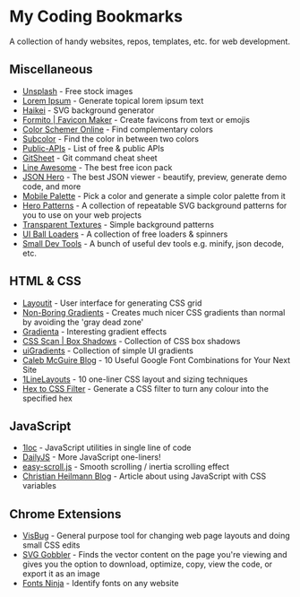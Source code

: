 # My Coding Bookmarks

A collection of handy websites, repos, templates, etc. for web development.

## Miscellaneous

- [Unsplash](https://unsplash.com/) - Free stock images
- [Lorem Ipsum](https://www.boom-online.co.uk/lorem-ipsum/) - Generate topical lorem ipsum text
- [Haikei](https://haikei.app/) - SVG background generator
- [Formito | Favicon Maker](https://formito.com/tools/favicon) - Create favicons from text or emojis
- [Color Schemer Online](http://hnl.name/color-schemer-online/) - Find complementary colors
- [Subcolor](https://subcolor.github.io/) - Find the color in between two colors
- [Public-APIs](https://public-apis.io/) - List of free & public APIs
- [GitSheet](https://gitsheet.wtf/) - Git command cheat sheet
- [Line Awesome](https://icons8.com/line-awesome) - The best free icon pack
- [JSON Hero](https://jsonhero.io/) - The best JSON viewer - beautify, preview, generate demo code, and more
- [Mobile Palette](https://mobilepalette.colorion.co/) - Pick a color and generate a simple color palette from it
- [Hero Patterns](https://www.heropatterns.com/) - A collection of repeatable SVG background patterns for you to use on your web projects
- [Transparent Textures](https://www.transparenttextures.com/) - Simple background patterns
- [UI Ball Loaders](https://uiball.com/loaders/) - A collection of free loaders & spinners
- [Small Dev Tools](https://smalldev.tools/) - A bunch of useful dev tools e.g. minify, json decode, etc.

## HTML & CSS

- [Layoutit](https://grid.layoutit.com/) - User interface for generating CSS grid
- [Non-Boring Gradients](https://non-boring-gradients.netlify.app/) - Creates much nicer CSS gradients than normal by avoiding the 'gray dead zone'
- [Gradienta](https://gradienta.io/) - Interesting gradient effects
- [CSS Scan | Box Shadows](https://getcssscan.com/css-box-shadow-examples) - Collection of CSS box shadows
- [uiGradients](https://uigradients.com/#Aqualicious) - Collection of simple UI gradients
- [Caleb McGuire Blog](http://www.mrmcguire.com/10-useful-google-font-combinations-for-your-next-site/) - 10 Useful Google Font Combinations for Your Next Site
- [1LineLayouts](https://1linelayouts.glitch.me/) - 10 one-liner CSS layout and sizing techniques
- [Hex to CSS Filter](https://isotropic.co/tool/hex-color-to-css-filter/) - Generate a CSS filter to turn any colour into the specified hex

## JavaScript

- [1loc](https://1loc.dev/) - JavaScript utilities in single line of code
- [DailyJS](https://medium.com/dailyjs/13-javascript-one-liners-thatll-make-you-look-like-a-pro-29a27b6f51cb) - More JavaScript one-liners!
- [easy-scroll.js](https://drive.google.com/file/d/1TVvWFr2kKNi1TZb4Jo8s7TzzKlA0wFZE/view) - Smooth scrolling / inertia scrolling effect
- [Christian Heilmann Blog](https://christianheilmann.com/2021/02/08/sharing-data-between-css-and-javascript-using-custom-properties/) - Article about using JavaScript with CSS variables

## Chrome Extensions

- [VisBug](https://visbug.web.app/) - General purpose tool for changing web page layouts and doing small CSS edits
- [SVG Gobbler](https://www.svggobbler.com/) - Finds the vector content on the page you're viewing and gives you the option to download, optimize, copy, view the code, or export it as an image
- [Fonts Ninja](https://www.fonts.ninja/) -  Identify fonts on any website
